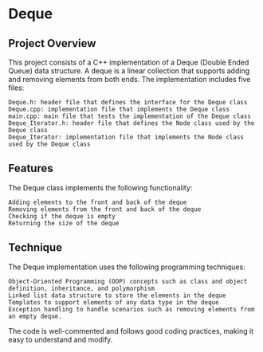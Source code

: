 # Deque
## Project Overview

This project consists of a C++ implementation of a Deque (Double Ended Queue) data structure. A deque is a linear collection that supports adding and removing elements from both ends. The implementation includes five files:

    Deque.h: header file that defines the interface for the Deque class
    Deque.cpp: implementation file that implements the Deque class
    main.cpp: main file that tests the implementation of the Deque class
    Deque_Iterator.h: header file that defines the Node class used by the Deque class
    Deque_Iterator: implementation file that implements the Node class used by the Deque class

## Features

The Deque class implements the following functionality:

    Adding elements to the front and back of the deque
    Removing elements from the front and back of the deque
    Checking if the deque is empty
    Returning the size of the deque

## Technique

The Deque implementation uses the following programming techniques:

    Object-Oriented Programming (OOP) concepts such as class and object definition, inheritance, and polymorphism
    Linked list data structure to store the elements in the deque
    Templates to support elements of any data type in the deque
    Exception handling to handle scenarios such as removing elements from an empty deque.

The code is well-commented and follows good coding practices, making it easy to understand and modify.
